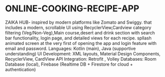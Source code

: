 # ONLINE-COOKING-RECIPE-APP
ZAIKA HUB- inspired by modern platforms like Zomato and Swiggy. that includes a modern, scrollable UI using RecyclerView,Cardview  category filtering (Veg/Non-Veg),Main course,desert and drink section with  search bar functionality, login page, and detailed views for each recipe. spllash animated screen at the very first of opening the app and login feature with email and password. Languages: Kotlin (main), Java (supportive understanding)
 UI Development: XML layouts, Material Design Components, RecyclerView, CardView
 API Integration: Retrofit , Volley
 Databases: Room Database (local), Firebase (Realtime DB + Firestore for cloud + authentication)
